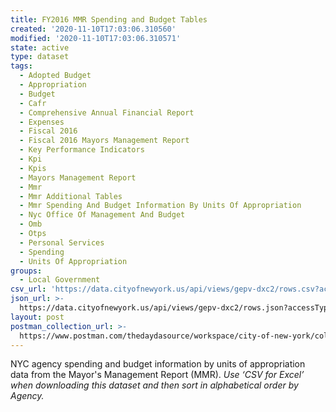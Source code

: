 ```yaml
---
title: FY2016 MMR Spending and Budget Tables
created: '2020-11-10T17:03:06.310560'
modified: '2020-11-10T17:03:06.310571'
state: active
type: dataset
tags:
  - Adopted Budget
  - Appropriation
  - Budget
  - Cafr
  - Comprehensive Annual Financial Report
  - Expenses
  - Fiscal 2016
  - Fiscal 2016 Mayors Management Report
  - Key Performance Indicators
  - Kpi
  - Kpis
  - Mayors Management Report
  - Mmr
  - Mmr Additional Tables
  - Mmr Spending And Budget Information By Units Of Appropriation
  - Nyc Office Of Management And Budget
  - Omb
  - Otps
  - Personal Services
  - Spending
  - Units Of Appropriation
groups:
  - Local Government
csv_url: 'https://data.cityofnewyork.us/api/views/gepv-dxc2/rows.csv?accessType=DOWNLOAD'
json_url: >-
  https://data.cityofnewyork.us/api/views/gepv-dxc2/rows.json?accessType=DOWNLOAD
layout: post
postman_collection_url: >-
  https://www.postman.com/thedaydasource/workspace/city-of-new-york/collection/15909983-374250f8-f8fc-45c5-8e6d-470d531fbe0c
---
```

NYC agency spending and budget information by units of appropriation data from the Mayor's Management Report (MMR).
<i>Use ‘CSV for Excel’ when downloading this dataset and then sort in alphabetical order by Agency.<i>
